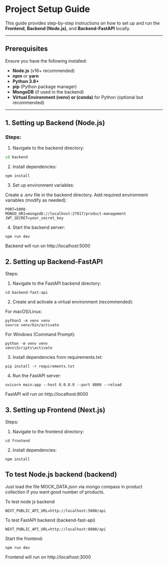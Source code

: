 # Project Setup Guide

This guide provides step-by-step instructions on how to set up and run the **Frontend**, **Backend (Node.js)**, and **Backend-FastAPI** locally.

---

## Prerequisites
Ensure you have the following installed:
- **Node.js** (v16+ recommended)
- **npm** or **yarn**
- **Python 3.8+**
- **pip** (Python package manager)
- **MongoDB** (if used in the backend)
- **Virtual Environment (venv) or (conda)**  for Python (optional but recommended)

---

## 1. Setting up Backend (Node.js)
### Steps:
1. Navigate to the backend directory:
```sh
cd backend
```

2. Install dependencies:

```
npm install
```

3. Set up environment variables:

Create a .env file in the backend directory.
Add required environment variables (modify as needed):

```
PORT=5000
MONGO_URI=mongodb://localhost:27017/product-management
JWT_SECRET=your_secret_key
```

4. Start the backend server:

```
npm run dev   
```

Backend will run on http://localhost:5000

## 2. Setting up Backend-FastAPI

Steps:

1. Navigate to the FastAPI backend directory:

```
cd backend-fast-api
```

2. Create and activate a virtual environment (recommended):

For macOS/Linux:
```
python3 -m venv venv
source venv/bin/activate
```

For Windows (Command Prompt):
```
python -m venv venv
venv\Scripts\activate
```

3. Install dependencies from requirements.txt:

```
pip install -r requirements.txt

```

4. Run the FastAPI server:

```
uvicorn main:app --host 0.0.0.0 --port 8000 --reload

```

FastAPI will run on http://localhost:8000

## 3. Setting up Frontend (Next.js)

Steps:

1. Navigate to the frontend directory:

```
cd frontend
```
2. Install dependencies:

```
npm install
```


## To test Node.js backend (backend)

Just load the file MOCK_DATA.json via mongo compass in product collection 
if you want good number of products.

To test node js backend

```
NEXT_PUBLIC_API_URL=http://localhost:5000/api
```

To test FastAPI backend (backend-fast-api)

```
NEXT_PUBLIC_API_URL=http://localhost:8000/api
```

Start the frontend:

```
npm run dev
```

Frontend will run on http://localhost:3000